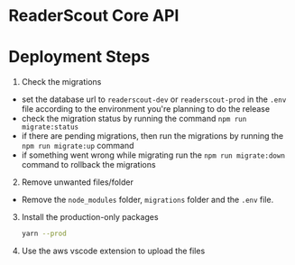 # ReaderScout Core API

# Deployment Steps

1. Check the migrations
    
- set the database url to `readerscout-dev` or `readerscout-prod` in the `.env` file according to the environment you're planning to do the release
- check the migration status by running the command `npm run migrate:status`
- if there are pending migrations, then run the migrations by running the `npm run migrate:up` command
- if something went wrong while migrating run the `npm run migrate:down` command to rollback the migrations

2. Remove unwanted files/folder

- Remove the `node_modules` folder, `migrations` folder and the `.env` file.

3. Install the production-only packages

    ```bash
    yarn --prod
    ```

4. Use the aws vscode extension to upload the files
